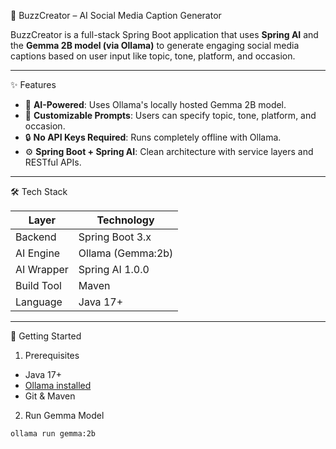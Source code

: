 🚀 BuzzCreator – AI Social Media Caption Generator

BuzzCreator is a full-stack Spring Boot application that uses **Spring AI** and the **Gemma 2B model (via Ollama)** to generate engaging social media captions based on user input like topic, tone, platform, and occasion.

---

✨ Features

- 🧠 **AI-Powered**: Uses Ollama's locally hosted Gemma 2B model.
- 🎯 **Customizable Prompts**: Users can specify topic, tone, platform, and occasion.
- 🔒 **No API Keys Required**: Runs completely offline with Ollama.
- ⚙️ **Spring Boot + Spring AI**: Clean architecture with service layers and RESTful APIs.

---

🛠️ Tech Stack

| Layer       | Technology         |
|-------------|--------------------|
| Backend     | Spring Boot 3.x    |
| AI Engine   | Ollama (Gemma:2b)  |
| AI Wrapper  | Spring AI 1.0.0    |
| Build Tool  | Maven              |
| Language    | Java 17+           |

---

🚀 Getting Started

1. Prerequisites

- Java 17+
- [Ollama installed](https://ollama.com/)
- Git & Maven

2. Run Gemma Model

```bash
ollama run gemma:2b

